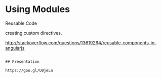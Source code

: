 # Using Modules

Reusable Code

creating custom directives.

http://stackoverflow.com/questions/13619264/reusable-components-in-angularjs

```

## Presentation

https://goo.gl/U0jeLn

